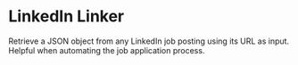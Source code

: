 # LinkedIn Linker
Retrieve a JSON object from any LinkedIn job posting using its URL as input. 
Helpful when automating the job application process.